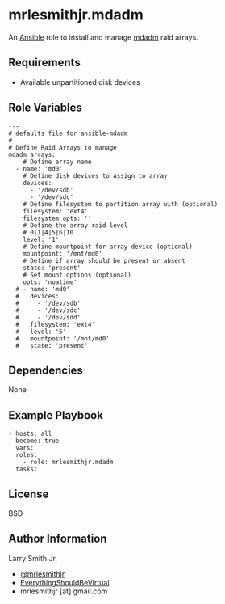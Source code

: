 mrlesmithjr.mdadm
=================

An [Ansible] role to install and manage [mdadm] raid arrays.

Requirements
------------

- Available unpartitioned disk devices

Role Variables
--------------

```
---
# defaults file for ansible-mdadm
#
# Define Raid Arrays to manage
mdadm_arrays:
    # Define array name
  - name: 'md0'
    # Define disk devices to assign to array
    devices:
      - '/dev/sdb'
      - '/dev/sdc'
    # Define filesystem to partition array with (optional)
    filesystem: 'ext4'
    filesystem_opts: ''
    # Define the array raid level
    # 0|1|4|5|6|10
    level: '1'
    # Define mountpoint for array device (optional)
    mountpoint: '/mnt/md0'
    # Define if array should be present or absent
    state: 'present'
    # Set mount options (optional)
    opts: 'noatime'
  # - name: 'md0'
  #   devices:
  #     - '/dev/sdb'
  #     - '/dev/sdc'
  #     - '/dev/sdd'
  #   filesystem: 'ext4'
  #   level: '5'
  #   mountpoint: '/mnt/md0'
  #   state: 'present'
```

Dependencies
------------

None

Example Playbook
----------------

```
- hosts: all
  become: true
  vars:
  roles:
    - role: mrlesmithjr.mdadm
  tasks:
```

License
-------

BSD

Author Information
------------------

Larry Smith Jr.
- [@mrlesmithjr]
- [EverythingShouldBeVirtual]
- mrlesmithjr [at] gmail.com

[@mrlesmithjr]: <https://www.twitter.com/mrlesmithjr>
[EverythingShouldBeVirtual]: <http://www.everythingshouldbevirtual.com>

[mdadm]: <https://linux.die.net/man/8/mdadm>
[Ansible]: <https://www.ansible.com>
